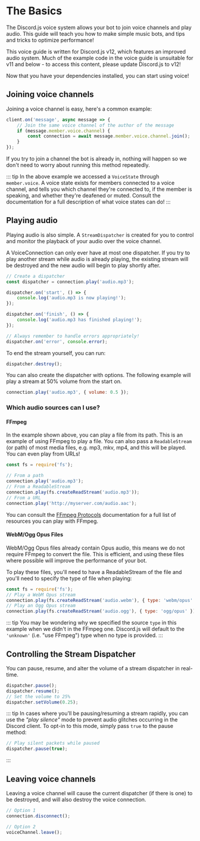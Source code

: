 # The Basics

<branch version="11.x">

The Discord.js voice system allows your bot to join voice channels and play audio. This guide will teach you how to make simple music bots, and tips and tricks to optimize performance!

This voice guide is written for Discord.js v12, which features an improved audio system. Much of the example code in the voice guide is unsuitable for v11 and below - to access this content, please update Discord.js to v12! 

</branch>
<branch version="12.x">

Now that you have your dependencies installed, you can start using voice!

## Joining voice channels

Joining a voice channel is easy, here's a common example:

```js
client.on('message', async message => {
	// Join the same voice channel of the author of the message
	if (message.member.voice.channel) {
		const connection = await message.member.voice.channel.join();
	}
});
```

If you try to join a channel the bot is already in, nothing will happen so we don't need to worry about running this method repeatedly.

::: tip
In the above example we accessed a `VoiceState` through `member.voice`. A voice state exists for members connected to a voice channel, and tells you which channel they're connected to, if the member is speaking, and whether they're deafened or muted. Consult the documentation for a full description of what voice states can do!
:::

## Playing audio

Playing audio is also simple. A `StreamDispatcher` is created for you to control and monitor the playback of your audio over the voice channel.

A VoiceConnection can only ever have at most one dispatcher. If you try to play another stream while audio is already playing, the existing stream will be destroyed and the new audio will begin to play shortly after.

```js
// Create a dispatcher
const dispatcher = connection.play('audio.mp3');

dispatcher.on('start', () => {
	console.log('audio.mp3 is now playing!');
});

dispatcher.on('finish', () => {
	console.log('audio.mp3 has finished playing!');
});

// Always remember to handle errors appropriately!
dispatcher.on('error', console.error);
```

To end the stream yourself, you can run:

```js
dispatcher.destroy();
```

You can also create the dispatcher with options. The following example will play a stream at 50% volume from the start on.

```js
connection.play('audio.mp3', { volume: 0.5 });
```

### Which audio sources can I use?

#### FFmpeg

In the example shown above, you can play a file from its path. This is an example of using FFmpeg to play a file. You can also pass a `ReadableStream` (or path) of most media files, e.g. mp3, mkv, mp4, and this will be played. You can even play from URLs!

```js
const fs = require('fs');

// From a path
connection.play('audio.mp3');
// From a ReadableStream
connection.play(fs.createReadStream('audio.mp3'));
// From a URL
connection.play('http://myserver.com/audio.aac');
```

You can consult the [FFmpeg Protocols](https://www.ffmpeg.org/ffmpeg-protocols.html#Protocols) documentation for a full list of resources you can play with FFmpeg.

#### WebM/Ogg Opus Files

WebM/Ogg Opus files already contain Opus audio, this means we do not require FFmpeg to convert the file. This is efficient, and using these files where possible will improve the performance of your bot.

To play these files, you'll need to have a ReadableStream of the file and you'll need to specify the type of file when playing:

```js
const fs = require('fs');
// Play a WebM Opus stream
connection.play(fs.createReadStream('audio.webm'), { type: 'webm/opus' });
// Play an Ogg Opus stream
connection.play(fs.createReadStream('audio.ogg'), { type: 'ogg/opus' });
```

::: tip
You may be wondering why we specified the source `type` in this example when we didn't in the FFmpeg one. Discord.js will default to the `'unknown'` (i.e. "use FFmpeg") type when no type is provided.
:::

## Controlling the Stream Dispatcher

You can pause, resume, and alter the volume of a stream dispatcher in real-time.

```js
dispatcher.pause();
dispatcher.resume();
// Set the volume to 25%
dispatcher.setVolume(0.25);
```

::: tip
In cases where you'll be pausing/resuming a stream rapidly, you can use the _"play silence"_ mode to prevent audio glitches occurring in the Discord client. To opt-in to this mode, simply pass `true` to the pause method:
```js
// Play silent packets while paused
dispatcher.pause(true);
```
:::

## Leaving voice channels

Leaving a voice channel will cause the current dispatcher (if there is one) to be destroyed, and will also destroy the voice connection.

```js
// Option 1
connection.disconnect();

// Option 2
voiceChannel.leave();
```

</branch>
